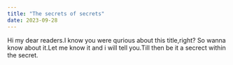 ```yaml
---
title: "The secrets of secrets"
date: 2023-09-28
---
```

Hi my dear readers.I know you were qurious about this title,right? So wanna know about it.Let me know it and i will tell you.Till then be it a secrect within the secret.
